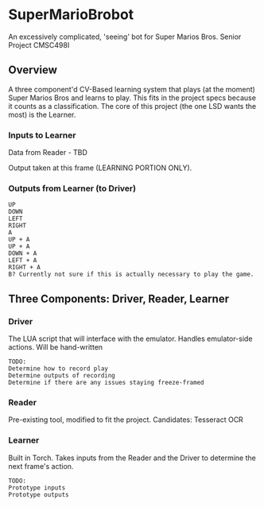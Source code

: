 # SuperMarioBrobot
An excessively complicated, 'seeing' bot for Super Marios Bros. Senior Project CMSC498I

## Overview
A three component'd CV-Based learning system that plays (at the moment) Super Marios Bros and learns to play. This fits in the project specs because it counts as a classification. The core of this project (the one LSD wants the most) is the Learner.

### Inputs to Learner
Data from Reader - TBD

Output taken at this frame (LEARNING PORTION ONLY).

### Outputs from Learner (to Driver)
```
UP
DOWN
LEFT
RIGHT
A
UP + A
UP + A
DOWN + A
LEFT + A
RIGHT + A
B? Currently not sure if this is actually necessary to play the game.
```

## Three Components: Driver, Reader, Learner

### Driver
The LUA script that will interface with the emulator. Handles emulator-side actions. Will be hand-written
```
TODO:
Determine how to record play
Determine outputs of recording
Determine if there are any issues staying freeze-framed
```

### Reader
Pre-existing tool, modified to fit the project. 
Candidates:
Tesseract OCR

### Learner
Built in Torch. Takes inputs from the Reader and the Driver to determine the next frame's action.
```
TODO:
Prototype inputs
Prototype outputs
```
